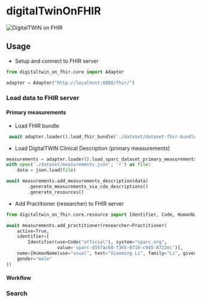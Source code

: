 # digitalTwinOnFHIR
![DigitalTWIN on FHIR](images/digitalTWINonFHIR.png)
## Usage

- Setup and connect to FHIR server

```python
from digitaltwin_on_fhir.core import Adapter

adapter = Adapter("http://localhost:8080/fhir/")
```

### Load data to FHIR server

#### Primary measurements

- Load FHIR bundle
```python
 await adapter.loader().load_fhir_bundle('./dataset/dataset-fhir-bundles')
```
- Load DigitalTWIN Clinical Description (primary measurements)
```python
measurements = adapter.loader().load_sparc_dataset_primary_measurements()
with open('./dataset/measurements.json', 'r') as file:
    data = json.load(file)

await measurements.add_measurements_description(data)
        .generate_measurements_via_cda_descriptions()
        .generate_resources()
```
- Add Practitioner (researcher) to FHIR server

```python
from digitaltwin_on_fhir.core.resource import Identifier, Code, HumanName, Practitioner

await measurements.add_practitioner(researcher=Practitioner(
    active=True,
    identifier=[
        Identifier(use=Code("official"), system="sparc.org",
                   value='sparc-d557ac68-f365-0718-c945-8722ec')],
    name=[HumanName(use="usual", text="Xiaoming Li", family="Li", given=["Xiaoming"])],
    gender="male"
))
```

#### Workflow

### Search